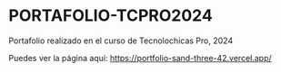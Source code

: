 # PORTAFOLIO-TCPRO2024
Portafolio realizado en el curso de Tecnolochicas Pro, 2024

Puedes ver la página aquí: https://portfolio-sand-three-42.vercel.app/
